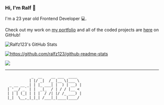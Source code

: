### Hi, I'm Ralf :rocket:

I'm a 23 year old Frontend Developer 💻.

Check out my work on <a href="https://ralfzonneveld.com/" target="_blank" >my portfolio</a> and all of the coded projects are <a href="https://github.com/ralfz123?tab=repositories" target="_blank">here</a> on GitHub!

<img alt="Ralfz123's GitHub Stats" src="https://github-readme-stats.vercel.app/api?username=ralfz123&show_icons=true&hide_border=true">

<p>
<!--   <img align="left" width="420" height="165" src="https://github-readme-stats.vercel.app/api?username=RowinRuizendaal&show_icons=true&title_color=00a994&icon_color=f63f63&text_color=9f9f9f&bg_color=1a1f2b" alt="https://github.com/RowinRuizendaal/github-readme-stats"> -->
  
  <a href="https://github.com/ralfz123/github-readme-stats">
      <img align="center" src="https://github-readme-stats.vercel.app/api/top-langs/?username=ralfz123&layout=compact&title_color=00a994&text_color=9f9f9f&bg_color=ffffff" alt="https://github.com/ralfz123/github-readme-stats">
  </a>
</p>

![](https://komarev.com/ghpvc/?username=ralfz123)

***
```
            _  __    __ ___  ____  
           | |/ _|  /_ |__ \|___ \ 
  _ __ __ _| | |_ ___| |  ) | __) |
 | '__/ _` | |  _|_  / | / / |__ < 
 | | | (_| | | |  / /| |/ /_ ___) |
 |_|  \__,_|_|_| /___|_|____|____/ 
```
